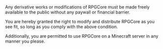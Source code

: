 Any derivative works or modifications of RPGCore must be made freely available to the public without any paywall or financial barrier. 

You are hereby granted the right to modify and distribute RPGCore as you see fit, so long as you comply with the above condition.

Additionally, you are permitted to use RPGCore on a Minecraft server in any manner you please.
